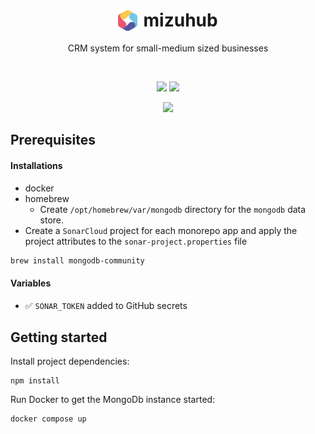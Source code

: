 <h1 align="center" style="display:flex;align-items:center;justify-content:center;border-bottom:0;">
    <img src="logo.svg" width="6%" style="margin-right:10px;" />
    <span>mizuhub</span>
</h1>

<p align="center">
  CRM system for small-medium sized businesses
</p>
<br />

<p align="center">
  <img src="https://img.shields.io/github/actions/workflow/status/ashleyjtaylor/mizuhub/ci-api.yml?logo=github&style=flat-square&label=API build" />
  <img src="https://img.shields.io/sonar/coverage/ashleyjtaylor_mizuhub_api?server=https%3A%2F%2Fsonarcloud.io&logo=sonarcloud&style=flat-square&label=API" />
</p>

<p align="center">
  <img src="https://img.shields.io/badge/Conventional%20Commits-1.0.0-%23FE5196?logo=conventionalcommits&logoColor=white&style=flat-square" />
</p>


## Prerequisites

#### Installations

- docker
- homebrew
  - Create `/opt/homebrew/var/mongodb` directory for the `mongodb` data store.
- Create a `SonarCloud` project for each monorepo app and apply the project attributes to the `sonar-project.properties` file

```bash
brew install mongodb-community
```

#### Variables

- ✅ `SONAR_TOKEN` added to GitHub secrets


## Getting started

Install project dependencies:

```
npm install
```

Run Docker to get the MongoDb instance started:

```
docker compose up
```